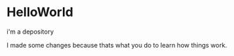 # HelloWorld
i'm a depository

I made some changes because thats what you do to learn how things work.
